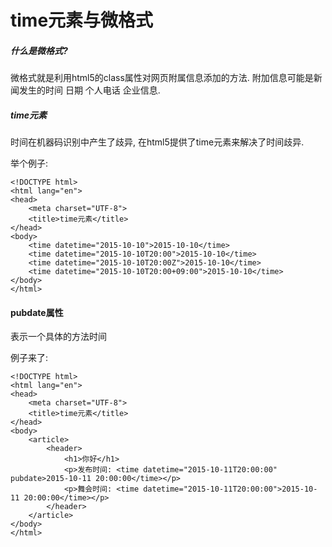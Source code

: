 # time元素与微格式
##### 什么是微格式?
微格式就是利用html5的class属性对网页附属信息添加的方法. 附加信息可能是新闻发生的时间 日期 个人电话 企业信息.
##### time元素
时间在机器码识别中产生了歧异, 在html5提供了time元素来解决了时间歧异.

举个例子:

    <!DOCTYPE html>
    <html lang="en">
    <head>
        <meta charset="UTF-8">
        <title>time元素</title>
    </head>
    <body>
        <time datetime="2015-10-10">2015-10-10</time>
        <time datetime="2015-10-10T20:00">2015-10-10</time>
        <time datetime="2015-10-10T20:00Z">2015-10-10</time>
        <time datetime="2015-10-10T20:00+09:00">2015-10-10</time>
    </body>
    </html>


#### pubdate属性
表示一个具体的方法时间

例子来了:

    <!DOCTYPE html>
    <html lang="en">
    <head>
        <meta charset="UTF-8">
        <title>time元素</title>
    </head>
    <body>
        <article>
            <header>
                <h1>你好</h1>
                <p>发布时间: <time datetime="2015-10-11T20:00:00" pubdate>2015-10-11 20:00:00</time></p>
                <p>舞会时间: <time datetime="2015-10-11T20:00:00">2015-10-11 20:00:00</time></p>
            </header>
        </article>
    </body>
    </html>
